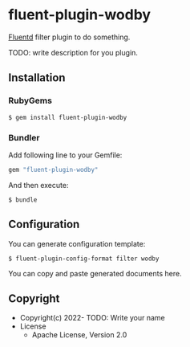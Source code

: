 # fluent-plugin-wodby

[Fluentd](https://fluentd.org/) filter plugin to do something.

TODO: write description for you plugin.

## Installation

### RubyGems

```
$ gem install fluent-plugin-wodby
```

### Bundler

Add following line to your Gemfile:

```ruby
gem "fluent-plugin-wodby"
```

And then execute:

```
$ bundle
```

## Configuration

You can generate configuration template:

```
$ fluent-plugin-config-format filter wodby
```

You can copy and paste generated documents here.

## Copyright

* Copyright(c) 2022- TODO: Write your name
* License
  * Apache License, Version 2.0
